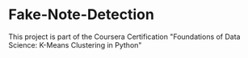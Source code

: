# Fake-Note-Detection
This project is part of the Coursera Certification "Foundations of Data Science: K-Means Clustering in Python"

